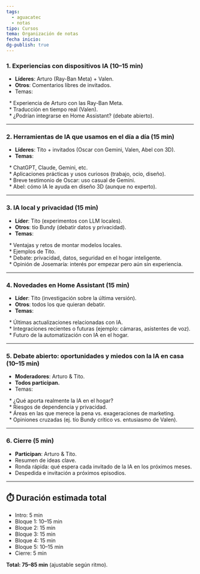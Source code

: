 ```yaml
---
tags:
  - aguacatec
  - notas
tipo: Cursos
tema: Organización de notas
fecha inicio:
dg-publish: true
---
```

  
### **1. Experiencias con dispositivos IA (10–15 min)**  
  
* **Líderes**: Arturo (Ray-Ban Meta) + Valen.  
* **Otros**: Comentarios libres de invitados.  
* Temas:  
  
  * Experiencia de Arturo con las Ray-Ban Meta.  
  * Traducción en tiempo real (Valen).  
  * ¿Podrían integrarse en Home Assistant? (debate abierto).  
  
---  
  
### **2. Herramientas de IA que usamos en el día a día (15 min)**  
  
* **Líderes**: Tito + invitados (Oscar con Gemini, Valen, Abel con 3D).  
* **Temas**:  
  
  * ChatGPT, Claude, Gemini, etc.  
  * Aplicaciones prácticas y usos curiosos (trabajo, ocio, diseño).  
  * Breve testimonio de Oscar: uso casual de Gemini.  
  * Abel: cómo IA le ayuda en diseño 3D (aunque no experto).  
  
---  
  
### **3. IA local y privacidad (15 min)**  
  
* **Líder**: Tito (experimentos con LLM locales).  
* **Otros**: tío Bundy (debatir datos y privacidad).  
* **Temas**:  
  
  * Ventajas y retos de montar modelos locales.  
  * Ejemplos de Tito.  
  * Debate: privacidad, datos, seguridad en el hogar inteligente.  
  * Opinión de Josemaría: interés por empezar pero aún sin experiencia.  
  
---  
  
### **4. Novedades en Home Assistant (15 min)**  
  
* **Líder**: Tito (investigación sobre la última versión).  
* **Otros**: todos los que quieran debatir.  
* **Temas**:  
  
  * Últimas actualizaciones relacionadas con IA.  
  * Integraciones recientes o futuras (ejemplo: cámaras, asistentes de voz).  
  * Futuro de la automatización con IA en el hogar.  
  
---  
  
### **5. Debate abierto: oportunidades y miedos con la IA en casa (10–15 min)**  
  
* **Moderadores**: Arturo & Tito.  
* **Todos participan.**  
* Temas:  
  
  * ¿Qué aporta realmente la IA en el hogar?  
  * Riesgos de dependencia y privacidad.  
  * Áreas en las que merece la pena vs. exageraciones de marketing.  
  * Opiniones cruzadas (ej. tío Bundy crítico vs. entusiasmo de Valen).  
  
---  
  
### **6. Cierre (5 min)**  
  
* **Participan**: Arturo & Tito.  
* Resumen de ideas clave.  
* Ronda rápida: qué espera cada invitado de la IA en los próximos meses.  
* Despedida e invitación a próximos episodios.  
  
---  
  
## ⏱️ Duración estimada total  
  
* Intro: 5 min  
* Bloque 1: 10–15 min  
* Bloque 2: 15 min  
* Bloque 3: 15 min  
* Bloque 4: 15 min  
* Bloque 5: 10–15 min  
* Cierre: 5 min  
  
**Total: 75–85 min** (ajustable según ritmo).

